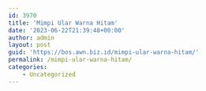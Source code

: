 ```yaml
---
id: 3970
title: 'Mimpi Ular Warna Hitam'
date: '2023-06-22T21:39:48+00:00'
author: admin
layout: post
guid: 'https://bos.awn.biz.id/mimpi-ular-warna-hitam/'
permalink: /mimpi-ular-warna-hitam/
categories:
    - Uncategorized
---
```


